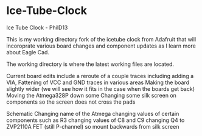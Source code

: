 Ice-Tube-Clock
==============

Ice Tube Clock - PhilD13

This is my working directory fork of the icetube clock from Adafruit that will incoroprate various board changes and component updates as I learn more about Eagle Cad.


The working directory is where the latest working files are located. 

Current board edits include a reroute of a couple traces including adding a VIA,
Fattening of VCC and GND traces in various areas
Making the board slightly wider (we will see how it fits in the case when the boards get back)
Moving the Atmega328P down some
Changing some silk screen on components so the screen does not cross the pads

Schematic
Changing name of the Atmega
changing values of certain components such as R3
changing values of C8 and C9
changing Q4 to ZVP2110A FET (still P-channel) so mount backwards from silk screen

